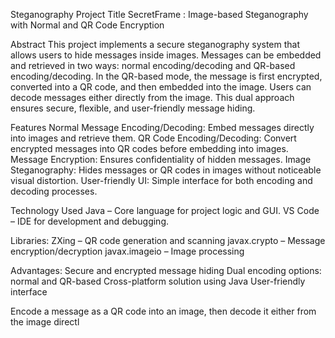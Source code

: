 Steganography
Project Title
SecretFrame : Image-based Steganography with Normal and QR Code Encryption

Abstract
This project implements a secure steganography system that allows users to hide messages inside images. Messages can be embedded and retrieved in two ways: normal encoding/decoding and QR-based encoding/decoding. In the QR-based mode, the message is first encrypted, converted into a QR code, and then embedded into the image. Users can decode messages either directly from the image. This dual approach ensures secure, flexible, and user-friendly message hiding.

Features
Normal Message Encoding/Decoding: Embed messages directly into images and retrieve them.
QR Code Encoding/Decoding: Convert encrypted messages into QR codes before embedding into images.
Message Encryption: Ensures confidentiality of hidden messages.
Image Steganography: Hides messages or QR codes in images without noticeable visual distortion.
User-friendly UI: Simple interface for both encoding and decoding processes.

Technology Used
Java – Core language for project logic and GUI.
VS Code – IDE for development and debugging.

Libraries:
ZXing – QR code generation and scanning
javax.crypto – Message encryption/decryption
javax.imageio – Image processing

Advantages:
Secure and encrypted message hiding
Dual encoding options: normal and QR-based
Cross-platform solution using Java
User-friendly interface


Encode a message as a QR code into an image, then decode it either from the image directl
